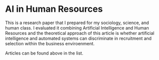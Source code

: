 # AI in Human Resources
This is a research paper that I prepared for my sociology, science, and human class. I evaluated it combining Artificial Intelligence and Human Resources and the theoretical approach of this article is whether artificial intelligence and automated systems can discriminate in recruitment and selection within the business enviroenment.

Articles can be found above in the list.
  
